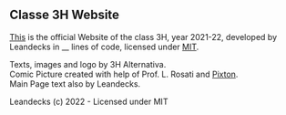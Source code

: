 ## Classe 3H Website

[This](../index.html) is the official Website of the class 3H, year 2021-22, developed by Leandecks in __ lines of code, licensed under [MIT](LICENSE).

Texts, images and logo by 3H Alternativa.   
Comic Picture created with help of Prof. L. Rosati and [Pixton](https://www.pixton.com).   
Main Page text also by Leandecks.

Leandecks (c) 2022 - Licensed under MIT
